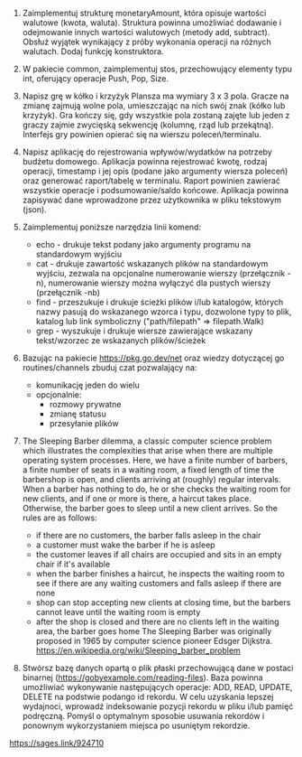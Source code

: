 1. Zaimplementuj strukturę monetaryAmount, która opisuje wartości walutowe (kwota, waluta).
   Struktura powinna umożliwiać dodawanie i odejmowanie innych wartości walutowych (metody add, subtract).
   Obsłuż wyjątek wynikający z próby wykonania operacji na różnych walutach. Dodaj funkcję konstruktora.

2. W pakiecie common, zaimplementuj stos, przechowujący elementy typu int, oferujący operacje Push, Pop, Size.

3. Napisz grę w kółko i krzyżyk
   Plansza ma wymiary 3 x 3 pola.
   Gracze na zmianę zajmują wolne pola, umieszczając na nich swój znak (kółko lub krzyżyk).
   Gra kończy się, gdy wszystkie pola zostaną zajęte lub jeden z graczy zajmie zwycięską sekwencję (kolumnę, rząd lub przekątną).
   Interfejs gry powinien opierać się na wierszu poleceń/terminalu.

4. Napisz aplikację do rejestrowania wpływów/wydatków na potrzeby budżetu domowego.
   Aplikacja powinna rejestrować kwotę, rodzaj operacji, timestamp i jej opis (podane jako argumenty wiersza poleceń)
   oraz generować raport/tabelę w terminalu. Raport powinien zawierać wszystkie operacje i podsumowanie/saldo końcowe.
   Aplikacja powinna zapisywać dane wprowadzone przez użytkownika w pliku tekstowym (json).

5. Zaimplementuj poniższe narzędzia linii komend:
   - echo - drukuje tekst podany jako argumenty programu na standardowym wyjściu
   - cat - drukuje zawartość wskazanych plików na standardowym wyjściu,
     zezwala na opcjonalne numerowanie wierszy (przełącznik -n),
     numerowanie wierszy można wyłączyć dla pustych wierszy (przełącznik -nb)
   - find - przeszukuje i drukuje ścieżki plików i/lub katalogów, których nazwy pasują do wskazanego wzorca i typu,
     dozwolone typy to plik, katalog lub link symboliczny ("path/filepath" => filepath.Walk)
   - grep - wyszukuje i drukuje wiersze zawierające wskazany tekst/wzorzec ze wskazanych plików/ścieżek

6. Bazując na pakiecie https://pkg.go.dev/net oraz wiedzy dotyczącej go routines/channels zbuduj czat pozwalający na:
   - komunikację jeden do wielu 
   - opcjonalnie:
      - rozmowy prywatne
      - zmianę statusu
      - przesyłanie plików

7. The Sleeping Barber dilemma, a classic computer science problem which illustrates the complexities that arise when
   there are multiple operating system processes. Here, we have a finite number of barbers, a finite number of seats in
   a waiting room, a fixed length of time the barbershop is open, and clients arriving at (roughly) regular intervals.
   When a barber has nothing to do, he or she checks the waiting room for new clients, and if one or more is there, a
   haircut takes place. Otherwise, the barber goes to sleep until a new client arrives. So the rules are as follows:
   - if there are no customers, the barber falls asleep in the chair
   - a customer must wake the barber if he is asleep
   - the customer leaves if all chairs are occupied and sits in an empty chair if it's available
   - when the barber finishes a haircut, he inspects the waiting room to see if there are any waiting customers
   and falls asleep if there are none
   - shop can stop accepting new clients at closing time, but the barbers cannot leave until the waiting room is empty
   - after the shop is closed and there are no clients left in the waiting area, the barber goes home
   The Sleeping Barber was originally proposed in 1965 by computer science pioneer Edsger Dijkstra.
   https://en.wikipedia.org/wiki/Sleeping_barber_problem

8. Stwórsz bazę danych opartą o plik płaski przechowującą dane w postaci binarnej (https://gobyexample.com/reading-files).
   Baza powinna umożliwiać wykonywanie następujących operacje: ADD, READ, UPDATE, DELETE na podstwie podango id rekordu.
   W celu uzyskania lepszej wydajnoci, wprowadź indeksowanie pozycji rekordu w pliku i/lub pamięć podręczną.
   Pomyśl o optymalnym sposobie usuwania rekordów i ponownym wykorzystaniem miejsca po usuniętym rekordzie.   

https://sages.link/924710